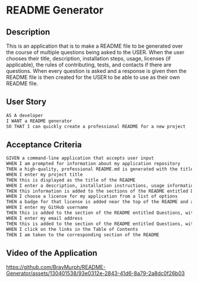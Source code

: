 # README Generator

## Description

This is an application that is to make a README file to be generated over the course of multiple questions being asked to the USER. When the user chooses their title, description, installation steps, usage, licenses (if applicable), the rules of contributing, tests, and contacts if there are questions. When every question is asked and a response is given then the README file is then created for the USER to be able to use as their own README file. 

## User Story

```md
AS A developer
I WANT a README generator
SO THAT I can quickly create a professional README for a new project
```

## Acceptance Criteria

```md
GIVEN a command-line application that accepts user input
WHEN I am prompted for information about my application repository
THEN a high-quality, professional README.md is generated with the title of my project and sections entitled Description, Table of Contents, Installation, Usage, License, Contributing, Tests, and Questions
WHEN I enter my project title
THEN this is displayed as the title of the README
WHEN I enter a description, installation instructions, usage information, contribution guidelines, and test instructions
THEN this information is added to the sections of the README entitled Description, Installation, Usage, Contributing, and Tests
WHEN I choose a license for my application from a list of options
THEN a badge for that license is added near the top of the README and a notice is added to the section of the README entitled License that explains which license the application is covered under
WHEN I enter my GitHub username
THEN this is added to the section of the README entitled Questions, with a link to my GitHub profile
WHEN I enter my email address
THEN this is added to the section of the README entitled Questions, with instructions on how to reach me with additional questions
WHEN I click on the links in the Table of Contents
THEN I am taken to the corresponding section of the README
```

## Video of the Application 

https://github.com/BrayMurph/README-Generator/assets/130401538/93e0312e-2843-41d6-8a79-2a8dc0f26b03
